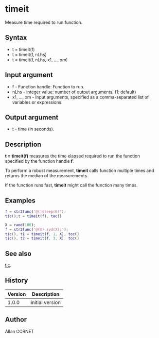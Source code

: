 # timeit

Measure time required to run function.

## Syntax

- t = timeit(f)
- t = timeit(f, nLhs)
- t = timeit(f, nLhs, x1, ..., xm)

## Input argument

- f - Function handle: Function to run.
- nLhs - integer value: number of output arguments. (1: default)
- x1, ..., xm - Input arguments, specified as a comma-separated list of variables or expressions.

## Output argument

- t - time (in seconds).

## Description

  <p><b>t = timeit(f)</b> measures the time elapsed required to run the function specified by the function handle <b>f</b>.</p>
  <p>To perform a robust measurement, <b>timeit</b> calls function multiple times and returns the median of the measurements.</p>
  <p>If the function runs fast, <b>timeit</b> might call the function many times.</p>

## Examples

```matlab
f = str2func('@()sleep(6)');
tic();t = timeit(f), toc()
```

```matlab
X = rand(100);
f = str2func('@(X) svd(X);');
tic(), t1 = timeit(f, 1, X), toc()
tic(), t2 = timeit(f, 3, X), toc()
```

## See also

[tic](tic.md).

## History

| Version | Description     |
| ------- | --------------- |
| 1.0.0   | initial version |

## Author

Allan CORNET
